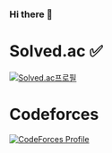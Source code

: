 ### Hi there 👋

<!--
**sleepy-lynx/sleepy-lynx** is a ✨ _special_ ✨ repository because its `README.md` (this file) appears on your GitHub profile.

Here are some ideas to get you started:

- 🔭 I’m currently working on ...
- 🌱 I’m currently learning ...
- 👯 I’m looking to collaborate on ...
- 🤔 I’m looking for help with ...
- 💬 Ask me about ...
- 📫 How to reach me: ...
- 😄 Pronouns: ...
- ⚡ Fun fact: ...
-->

# Solved.ac ✅
[![Solved.ac프로필](http://mazassumnida.wtf/api/v2/generate_badge?boj=hyeseungmoon)](https://solved.ac/hyeseungmoon)
<br/>

# Codeforces
[![CodeForces Profile](https://cf.leed.at?id=sleepy-lynx)](https://codeforces.com/profile/sleepy-lynx)
